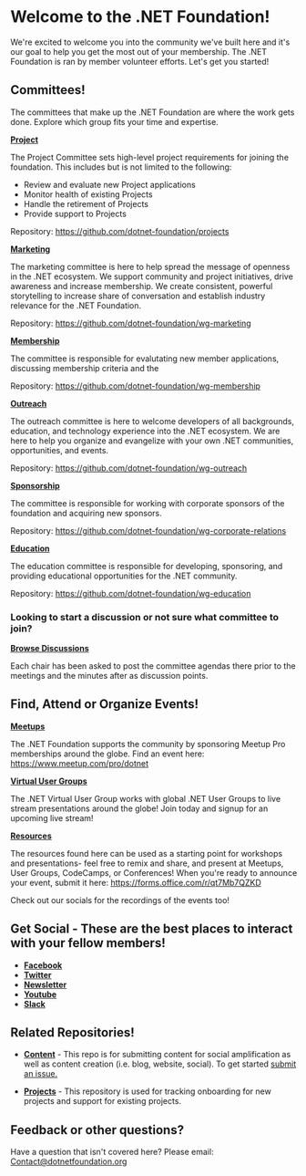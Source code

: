 # Welcome to the .NET Foundation! 

We're excited to welcome you into the community we've built here and it's our goal to help you get the most out of your membership. The .NET Foundation is ran by member volunteer efforts.  Let's get you started! 



## Committees!

The committees that make up the .NET Foundation are where the work gets done.  Explore which group fits your time and expertise.

[__Project__](https://github.com/dotnet-foundation/projects#readme)

The Project Committee sets high-level project requirements for joining the foundation. This includes but is not limited to the following:
* Review and evaluate new Project applications
* Monitor health of existing Projects
* Handle the retirement of Projects
* Provide support to Projects

Repository: https://github.com/dotnet-foundation/projects

[__Marketing__](https://github.com/dotnet-foundation/wg-marketing#readme)

The marketing committee is here to help spread the message of openness in the .NET ecosystem. We support community and project initiatives, drive awareness and increase membership. We create consistent, powerful storytelling to increase share of conversation and establish industry relevance for the .NET Foundation.

Repository: https://github.com/dotnet-foundation/wg-marketing

[__Membership__](https://github.com/dotnet-foundation/wg-membership#readme)
 
The committee is responsible for evalutating new member applications, discussing membership criteria and the 

Repository: https://github.com/dotnet-foundation/wg-membership

[__Outreach__](https://github.com/dotnet-foundation/wg-outreach#readme)

The outreach committee is here to welcome developers of all backgrounds, education, and technology experience into the .NET ecosystem. We are here to help you organize and evangelize with your own .NET communities, opportunities, and events. 

Repository: https://github.com/dotnet-foundation/wg-outreach

[__Sponsorship__](https://github.com/dotnet-foundation/wg-corporate-relations#readme)

The committee is responsible for working with corporate sponsors of the foundation and acquiring new sponsors.

Repository: https://github.com/dotnet-foundation/wg-corporate-relations

[__Education__](https://github.com/dotnet-foundation/wg-education#readme)

The education committee is responsible for developing, sponsoring, and providing educational opportunities for the .NET community.

Repository: https://github.com/dotnet-foundation/wg-education


### Looking to start a discussion or not sure what committee to join? 
[__Browse Discussions__](https://github.com/dotnet-foundation/Home/discussions)

Each chair has been asked to post the committee agendas there prior to the meetings and the minutes after as discussion points. 




## Find, Attend or Organize Events!

[__Meetups__](https://dotnetfoundation.org/community/meetups)

 The .NET Foundation supports the community by sponsoring Meetup Pro memberships around the globe. 
 Find an event here: https://www.meetup.com/pro/dotnet

[__Virtual User Groups__](https://www.meetup.com/dotnet-virtual-user-group/)

The .NET Virtual User Group works with global .NET User Groups to live stream presentations around the globe! Join today and signup for an upcoming live stream!
 
[__Resources__](https://dotnetfoundation.org/community/resources)

 The resources found here can be used as a starting point for workshops and presentations- feel free to remix and share, and present at Meetups, User Groups, CodeCamps, or Conferences! When you're ready to announce your event, submit it here: https://forms.office.com/r/qt7Mb7QZKD

Check out our socials for the recordings of the events too! 

## Get Social -  These are the best places to interact with your fellow members!

* [__Facebook__](https://www.facebook.com/dotnetfoundation/) 
* [__Twitter__](https://twitter.com/dotnetfdn) 
* [__Newsletter__](https://dotnetfoundation.us12.list-manage.com/subscribe?u=9d9421a5cbd70d03dc69dc918&id=0d416ef7e3)
* [__Youtube__](https://www.youtube.com/c/NETFoundation)
* [__Slack__](https://netfoundation.slack.com)



## Related Repositories!

* [__Content__](https://github.com/dotnet-foundation/content) - This repo is for submitting content for social amplification as well as content creation (i.e. blog, website, social). To get started [submit an issue.](https://github.com/dotnet-foundation/content/issues/new/choose) 

* [__Projects__](https://github.com/dotnet-foundation/projects) - This repository is used for tracking onboarding for new projects and support for existing projects.



## Feedback or other questions?

Have a question that isn't covered here?
Please email: Contact@dotnetfoundation.org



